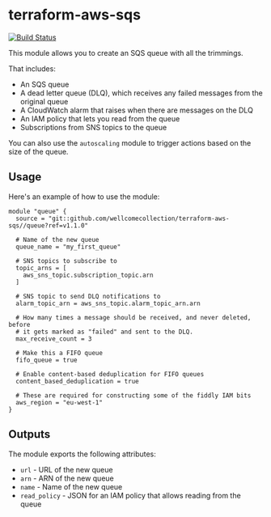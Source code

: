 # terraform-aws-sqs

[![Build Status](https://travis-ci.org/wellcomecollection/terraform-aws-sqs.svg?branch=master)](https://travis-ci.org/wellcomecollection/terraform-aws-sqs)

This module allows you to create an SQS queue with all the trimmings.

That includes:

*   An SQS queue
*   A dead letter queue (DLQ), which receives any failed messages from the original queue
*   A CloudWatch alarm that raises when there are messages on the DLQ
*   An IAM policy that lets you read from the queue
*   Subscriptions from SNS topics to the queue

You can also use the `autoscaling` module to trigger actions based on the size of the queue.


## Usage

Here's an example of how to use the module:

```hcl
module "queue" {
  source = "git::github.com/wellcomecollection/terraform-aws-sqs//queue?ref=v1.1.0"

  # Name of the new queue
  queue_name = "my_first_queue"

  # SNS topics to subscribe to
  topic_arns = [
    aws_sns_topic.subscription_topic.arn
  ]

  # SNS topic to send DLQ notifications to
  alarm_topic_arn = aws_sns_topic.alarm_topic_arn.arn

  # How many times a message should be received, and never deleted, before
  # it gets marked as "failed" and sent to the DLQ.
  max_receive_count = 3

  # Make this a FIFO queue
  fifo_queue = true

  # Enable content-based deduplication for FIFO queues
  content_based_deduplication = true

  # These are required for constructing some of the fiddly IAM bits
  aws_region = "eu-west-1"
}
```


## Outputs

The module exports the following attributes:

*   `url` - URL of the new queue
*   `arn` - ARN of the new queue
*   `name` - Name of the new queue
*   `read_policy` - JSON for an IAM policy that allows reading from the queue
